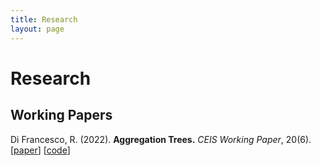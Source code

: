 ```yaml
---
title: Research
layout: page
---
```


# Research

## Working Papers

Di Francesco, R. (2022).
<b>Aggregation Trees.</b> <i>CEIS Working Paper</i>, 20(6).
[<a href="https://papers.ssrn.com/sol3/papers.cfm?abstract_id=4304256">paper</a>]
[<a href="https://github.com/riccardo-df/aggTrees">code</a>]
